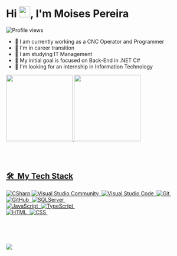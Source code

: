 <h1 align="left">Hi <img src="https://raw.githubusercontent.com/kaueMarques/kaueMarques/master/hi.gif" width="30px">, I'm Moises Pereira</h1>
<p align="left"> <img src="https://komarev.com/ghpvc/?username=moisesgithub&color=blueviolet" alt="Profile views" /> </p>

- 🔭 I am currently working as a CNC Operator and Programmer
- 🔭 I'm in career transition
- 🌱 I am studying IT Management
- 🌱 My initial goal is focused on Back-End in .NET C#
- 🤔 I'm looking for an internship in Information Technology

<div>
  <a href="https://github.com/moisesgithub">
  <img height="180em" src="https://github-readme-stats.vercel.app/api?username=moisesgithub&show_icons=true&theme=ocean_dark&include_all_commits=true&count_private=true"/>
  <img height="180em" src="https://github-readme-stats.vercel.app/api/top-langs/?username=moisesgithub&layout=compact&langs_count=7&theme=ocean_dark"/>
</div>
  
<br><br>    

## 🛠 &nbsp;My Tech Stack

![CSharp](https://img.shields.io/badge/-CSharp-05122A?style=flat&logo=CSharp&logoColor=1572B6)
![Visual Studio Community](https://img.shields.io/badge/-Visual%20Studio-05122A?style=flat&logo=visual-studio&logoColor=007ACC)&nbsp; 
![Visual Studio Code](https://img.shields.io/badge/-Visual%20Studio%20Code-05122A?style=flat&logo=visual-studio-code&logoColor=007ACC)&nbsp;
![Git](https://img.shields.io/badge/-Git-05122A?style=flat&logo=git)&nbsp;
![GitHub](https://img.shields.io/badge/-GitHub-05122A?style=flat&logo=github)&nbsp;
![SQLServer](https://img.shields.io/badge/-SQLServer-05122A?style=flat&logo=sqlserver)&nbsp;  
![JavaScript](https://img.shields.io/badge/-JavaScript-05122A?style=flat&logo=javascript)&nbsp;
![TypeScript](https://img.shields.io/badge/-TypeScript-05122A?style=flat&logo=TypeScript&logoColor=1572B6)&nbsp;  
![HTML](https://img.shields.io/badge/-HTML-05122A?style=flat&logo=HTML5)&nbsp;
![CSS](https://img.shields.io/badge/-CSS-05122A?style=flat&logo=CSS3&logoColor=1572B6)&nbsp;

<br><br>  
    
##
  
  <div>  
  <a href="https://www.linkedin.com/in/moisespereira2020" target="_blank"><img src="https://img.shields.io/badge/LinkedIn-0077B5?style=for-the-badge&logo=linkedin&logoColor=white" target="_blank"></a>    
</div>

  
